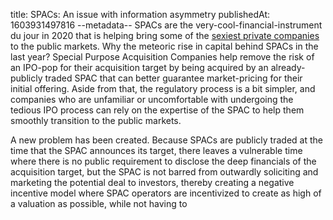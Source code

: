   title: SPACs: An issue with information asymmetry
  publishedAt: 1603931497816
--metadata--
SPACs are the very-cool-financial-instrument du jour in 2020 that is helping bring some of the [sexiest private companies](https://www.wsj.com/articles/opendoor-deal-doubles-down-on-ibuying-frenzy-11600215341) to the public markets. Why the meteoric rise in capital behind SPACs in the last year? Special Purpose Acquisition Companies help remove the risk of an IPO-pop for their acquisition target by being acquired by an already-publicly traded SPAC that can better guarantee market-pricing for their initial offering. Aside from that, the regulatory process is a bit simpler, and companies who are unfamiliar or uncomfortable with undergoing the tedious IPO process can rely on the expertise of the SPAC to help them smoothly transition to the public markets.

A new problem has been created. Because SPACs are publicly traded at the time that the SPAC announces its target, there leaves a vulnerable time where there is no public requirement to disclose the deep financials of the acquisition target, but the SPAC is not barred from outwardly soliciting and marketing the potential deal to investors, thereby creating a negative incentive model where SPAC operators are incentivized to create as high of a valuation as possible, while not having to